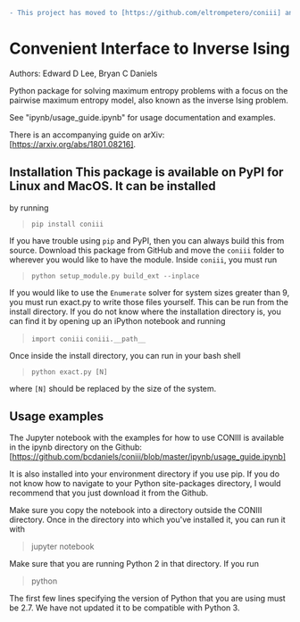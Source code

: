 ```diff
- This project has moved to [https://github.com/eltrompetero/coniii] and this fork is no longer maintained.
```


# Convenient Interface to Inverse Ising 
Authors: Edward D Lee, Bryan C Daniels

Python package for solving maximum entropy problems with a focus on the pairwise maximum
entropy model, also known as the inverse Ising problem.

See "ipynb/usage_guide.ipynb" for usage documentation and examples.

There is an accompanying guide on arXiv: [https://arxiv.org/abs/1801.08216].

## Installation This package is available on PyPI for Linux and MacOS. It can be installed
by running  
>`pip install coniii`

If you have trouble using `pip` and PyPI, then you can always build this from source.
Download this package from GitHub and move the `coniii` folder to wherever you would like
to have the module.  Inside `coniii`, you must run
> `python setup_module.py build_ext --inplace`

If you would like to use the `Enumerate` solver for system sizes greater than 9, you must
run exact.py to write those files yourself. This can be run from the install directory.
If you do not know where the installation directory is, you can find it by opening up an
iPython notebook and running
> `import coniii`  `coniii.__path__`

Once inside the install directory, you can run in your bash shell
>`python exact.py [N]` 

where `[N]` should be replaced by the size of the system.

## Usage examples
The Jupyter notebook with the examples for how to use CONIII is available in the ipynb
directory on the Github: 
[https://github.com/bcdaniels/coniii/blob/master/ipynb/usage_guide.ipynb]

It is also installed into your environment directory if you use pip. If you do not know
how to navigate to your Python site-packages directory, I would recommend that you just
download it from the Github.

Make sure you copy the notebook into a directory outside the CONIII directory. Once in the
directory into which you've installed it, you can run it with
> jupyter notebook

Make sure that you are running Python 2 in that directory. If you run
> python

The first few lines specifying the version of Python that you are using must be 2.7. We
have not updated it to be compatible with Python 3.
